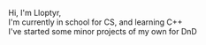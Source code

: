 Hi, I'm Lloptyr, <br/>
I'm currently in school for CS, and learning C++<br/>
I've started some minor projects of my own for DnD<br/>
